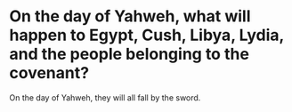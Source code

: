# On the day of Yahweh, what will happen to Egypt, Cush, Libya, Lydia, and the people belonging to the covenant?

On the day of Yahweh, they will all fall by the sword.
